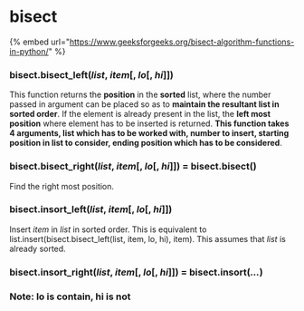 # bisect

{% embed url="https://www.geeksforgeeks.org/bisect-algorithm-functions-in-python/" %}

### bisect.bisect\_left\(_list_, _item_\[, _lo_\[, _hi_\]\]\)

This function returns the **position** in the **sorted** list, where the number passed in argument can be placed so as to **maintain the resultant list in sorted order**. If the element is already present in the list, the **left most position** where element has to be inserted is returned. **This function takes 4 arguments, list which has to be worked with, number to insert, starting position in list to consider, ending position which has to be considered**.

### bisect.bisect\_right\(_list_, _item_\[, _lo_\[, _hi_\]\]\) = bisect.bisect\(\)

Find the right most position.

### bisect.insort\_left\(_list_, _item_\[, _lo_\[, _hi_\]\]\)

Insert _item_ in _list_ in sorted order. This is equivalent to list.insert\(bisect.bisect\_left\(list, item, lo, hi\), item\). This assumes that _list_ is already sorted.

### bisect.insort\_right\(_list_, _item_\[, _lo_\[, _hi_\]\]\) = bisect.insort\(_..._\)

### Note: lo is contain, hi is not

